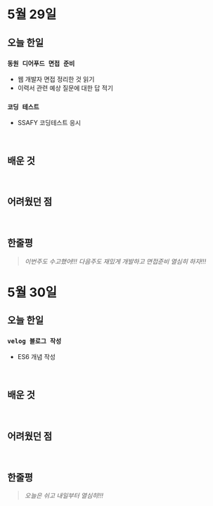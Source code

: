 # 5월 29일

## 오늘 한일

### `동원 디어푸드 면접 준비`

- 웹 개발자 면접 정리한 것 읽기
- 이력서 관련 예상 질문에 대한 답 적기

### `코딩 테스트`

- SSAFY 코딩테스트 응시

<br>

## 배운 것

<br>

## 어려웠던 점

<br>

## 한줄평

> _이번주도 수고했어!!! 다음주도 재밌게 개발하고 면접준비 열심히 하자!!!_

# 5월 30일

## 오늘 한일

### `velog 블로그 작성`

- ES6 개념 작성

<br>

## 배운 것

<br>

## 어려웠던 점

<br>

## 한줄평

> _오늘은 쉬고 내일부터 열심히!!!_
